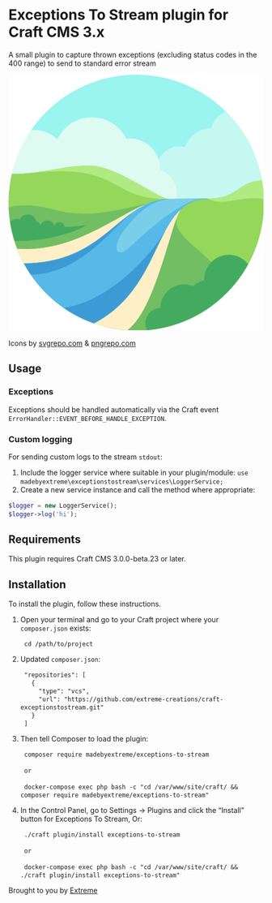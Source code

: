# Exceptions To Stream plugin for Craft CMS 3.x

A small plugin to capture thrown exceptions (excluding status codes in the 400 range) to send to standard error stream

![Screenshot](resources/img/plugin-logo.png)

Icons by [svgrepo.com](https://www.svgrepo.com/svg/38944/river) & [pngrepo.com](https://www.pngrepo.com/svg/129426/river)

## Usage

### Exceptions

Exceptions should be handled automatically via the Craft event `ErrorHandler::EVENT_BEFORE_HANDLE_EXCEPTION`.

### Custom logging

For sending custom logs to the stream `stdout`:

1. Include the logger service where suitable in your plugin/module: `use madebyextreme\exceptionstostream\services\LoggerService;`
2. Create a new service instance and call the method where appropriate:

```php
$logger = new LoggerService();
$logger->log('hi');
```

## Requirements

This plugin requires Craft CMS 3.0.0-beta.23 or later.

## Installation

To install the plugin, follow these instructions.

1. Open your terminal and go to your Craft project where your `composer.json` exists:

        cd /path/to/project

2. Updated `composer.json`:

        "repositories": [
          {
            "type": "vcs",
            "url": "https://github.com/extreme-creations/craft-exceptionstostream.git"
          }
        ]

3. Then tell Composer to load the plugin:

        composer require madebyextreme/exceptions-to-stream

        or

        docker-compose exec php bash -c "cd /var/www/site/craft/ && composer require madebyextreme/exceptions-to-stream"

4. In the Control Panel, go to Settings → Plugins and click the “Install” button for Exceptions To Stream, Or:

        ./craft plugin/install exceptions-to-stream

        or

        docker-compose exec php bash -c "cd /var/www/site/craft/ && ./craft plugin/install exceptions-to-stream"

Brought to you by [Extreme](https://madebyextreme.com/)
